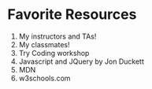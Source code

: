 # Favorite Resources  
1. My instructors and TAs!
2. My classmates!
3. Try Coding workshop
4. Javascript and JQuery by Jon Duckett
5. MDN
6. w3schools.com
